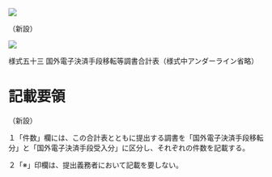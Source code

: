 ![](https://www.nta.go.jp/tmp/501cb1ed-7c44-409c-af39-15b661d971e3/images/1e370caf0a487a0ae5e536220affd666cc61837aabc9819d18730d5ffef37229.jpg)

（新設）

![](https://www.nta.go.jp/tmp/501cb1ed-7c44-409c-af39-15b661d971e3/images/51533b5dc1222a903f627cb48a509e6312bf84fce37fd0f17a9d4e3efba06664.jpg)

様式五十三 国外電子決済手段移転等調書合計表（様式中アンダーライン省略）

# 記載要領

（新設）

１「件数」欄には、この合計表とともに提出する調書を「国外電子決済手段移転分」と「国外電子決済手段受入分」に区分し、それぞれの件数を記載する。

２「※」印欄は、提出義務者において記載を要しない。